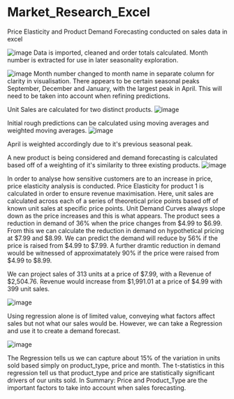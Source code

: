 # Market_Research_Excel
Price Elasticity and Product Demand Forecasting conducted on sales data in excel

![image](https://user-images.githubusercontent.com/131872943/236243902-478757fd-9d7f-42e6-bfad-de89c0db5795.png)
Data is imported, cleaned and order totals calculated. Month number is extracted for use in later seasonality exploration.

![image](https://user-images.githubusercontent.com/131872943/236244239-f955806f-7ed8-4e69-8728-fd40863cbb52.png)
Month number changed to month name in separate column for clarity in visualisation. There appears to be certain seasonal peaks September, December and January, with the largest peak in April. This will need to be taken into account when refining predictions. 

Unit Sales are calculated for two distinct products. 
![image](https://user-images.githubusercontent.com/131872943/236245026-fff37894-bd35-4f4b-969a-99e65e79dc98.png)

Initial rough predictions can be calculated using moving averages and weighted moving averages. 
![image](https://user-images.githubusercontent.com/131872943/236245218-5e99f152-57ac-442f-94fe-f629e217effd.png)

April is weighted accordingly due to it's previous seasonal peak. 

A new product is being considered and demand forecasting is calculated based off of a weighting of it's similarity to three existing products. 
![image](https://user-images.githubusercontent.com/131872943/236245658-cbb83d67-8588-42aa-bb0c-6dc7d5576e02.png)

In order to analyse how sensitive customers are to an increase in price, price elasticity analysis is conducted.
Price Elasticity for product 1 is calculated in order to ensure revenue maximisation. Here, unit sales are calculated across each of a series of theoretical price points based off of known unit sales at specific price points. Unit Demand Curves always slope down as the price increases and this is what appears. The product sees a reduction in demand of 36% when the price changes from $4.99 to $6.99. From this we can calculate the reduction in demand on hypothetical pricing at $7.99 and $8.99. We can predict the demand will reduce by 56% if the price is raised from $4.99 to $7.99. A further dramtic reduction in demand would be witnessed of approximatately 90% if the price were raised from $4.99 to $8.99. 

We can project sales of 313 units at a price of $7.99, with a Revenue of $2,504.76. Revenue would increase from $1,991.01 at a price of $4.99 with 399 unit sales. 

![image](https://user-images.githubusercontent.com/131872943/236247832-497018ef-da97-4e09-b165-4f63b0d9ccf7.png)

Using regression alone is of limited value, conveying what factors affect sales but not what our sales would be. However, we can take a Regression and use it to create a demand forecast. 

![image](https://user-images.githubusercontent.com/131872943/236248920-c7e2a7f3-ee2c-401a-b543-66c74fbfab97.png)

The Regression tells us we can capture about 15% of the variation in units sold based simply on product_type, price and month. 
The t-statistics in this regression tell us that product_type and price are statistically significant drivers of our units sold. 
In Summary: Price and Product_Type are the important factors to take into account when sales forecasting. 
